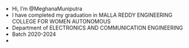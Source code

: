 -  Hi, I’m @MeghanaMuniputra
-  I have completed my graduation in MALLA REDDY ENGINEERING COLLEGE FOR WOMEN AUTONOMOUS
-  Department of ELECTRONICS AND COMMUNICATION ENGINEERING
-  Batch 2020-2024
- 

<!---
MeghanaMuniputra/MeghanaMuniputra is a ✨ special ✨ repository because its `README.md` (this file) appears on your GitHub profile.
You can click the Preview link to take a look at your changes.
--->
